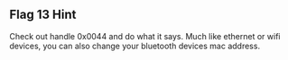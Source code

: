 ## Flag 13 Hint

Check out handle 0x0044 and do what it says.  Much like ethernet or wifi devices, you can also change your bluetooth devices mac address.
